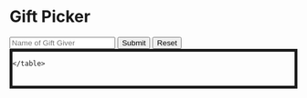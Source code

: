 <html>
<head>
   <meta charset="utf-8"/>
   	<script type="text/javascript">
		window.location.href = "construction.html";
	</script>
  <script src="pickerScript.js">
  </script>
   <script src="https://ajax.googleapis.com/ajax/libs/jquery/3.5.1/jquery.min.js"></script>

  <style>
    #text{
      text-align: center;
      font-size: 36px;
      color: red;
    }
    #results{
      border: solid 5px;
    }
  </style>
  <title>Gift Picker</title>
</head>
<body>
  <h1>Gift Picker</h1>
  <div>
    <input type="text" id="name" placeholder="Name of Gift Giver"/>
    <button id="submit" onclick="chooseName()" type="button">Submit</button>
    <button id="reset" type="button" onclick="reset()">Reset</button>
  </div>
  <div id="display">
    
  </div>
  <div id="results">
    <table id="resultTBL">

    </table>
  </div>
</body>
</html>
